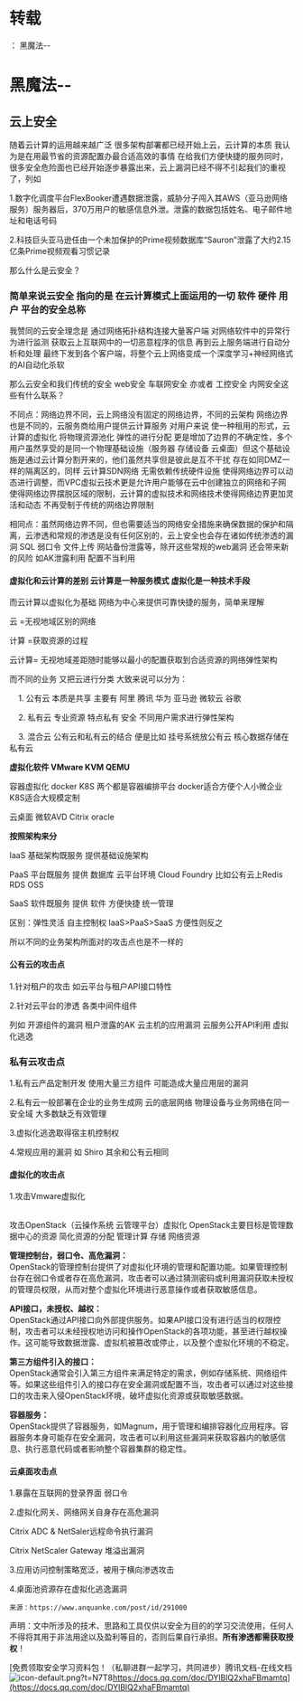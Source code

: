 # 转载
：  黑魔法--

# 黑魔法--

## **云上安全**

随着云计算的运用越来越广泛 很多架构部署都已经开始上云，云计算的本质 我认为是在用最节省的资源配置办最合适高效的事情 在给我们方便快捷的服务同时，很多安全危险面也已经开始逐步暴露出来，云上漏洞已经不得不引起我们的重视了，列如

1.数字化调度平台FlexBooker遭遇数据泄露，威胁分子闯入其AWS（亚马逊网络服务）服务器后，370万用户的敏感信息外泄。泄露的数据包括姓名、电子邮件地址和电话号码

2.科技巨头亚马逊任由一个未加保护的Prime视频数据库“Sauron”泄露了大约2.15亿条Prime视频观看习惯记录

那么什么是云安全？

### **简单来说云安全 指向的是 在云计算模式上面运用的一切 软件 硬件 用户 平台的安全总称**

我赞同的云安全理念是 通过网络拓扑结构连接大量客户端 对网络软件中的异常行为进行监测 获取云上互联网中的一切恶意程序的信息 再到云上服务端进行自动分析和处理 最终下发到各个客户端，将整个云上网络变成一个深度学习+神经网络式的AI自动化杀软

那么云安全和我们传统的安全 web安全 车联网安全 亦或者 工控安全 内网安全这些有什么联系？

不同点：网络边界不同，云上网络没有固定的网络边界，不同的云架构 网络边界也是不同的，云服务商给用户提供云计算服务 对用户来说 使一种租用的形式，云计算的虚拟化 将物理资源池化 弹性的进行分配 更是增加了边界的不确定性，多个用户虽然享受的是同一个物理基础设施（服务器 存储设备 云桌面）但这个基础设施是通过云计算分割开来的，他们虽然共享但是彼此是互不干扰 存在如同DMZ一样的隔离区的，同样 云计算SDN网络 无需依赖传统硬件设施 使得网络边界可以动态进行调整，而VPC虚拟云技术更是允许用户能够在云中创建独立的网络和子网 使得网络边界摆脱区域的限制，云计算的虚拟技术和网络技术使得网络边界更加灵活和动态 不再受制于传统的网络边界限制

相同点：虽然网络边界不同，但也需要适当的网络安全措施来确保数据的保护和隔离，云渗透和常规的渗透是没有任何区别的，云上安全也会存在诸如传统渗透的漏洞 SQL 弱口令 文件上传 网站备份泄露等，除开这些常规的web漏洞 还会带来新的风险 如AK泄露利用 配置不当利用

#### 虚拟化和云计算的差别 云计算是一种服务模式 虚拟化是一种技术手段

而云计算以虚拟化为基础 网络为中心来提供可靠快捷的服务，简单来理解 

云 =无视地域区别的网络 

计算 =获取资源的过程 

云计算= 无视地域差距随时能够以最小的配置获取到合适资源的网络弹性架构

而不同的业务 又把云进行分类 大致来说可以分为：

    1. 公有云 本质是共享 主要有 阿里 腾讯 华为 亚马逊 微软云 谷歌

    2. 私有云 专业资源 特点私有 安全 不同用户需求进行弹性架构

    3. 混合云 公有云和私有云的结合 便是比如 挂号系统放公有云 核心数据存储在私有云

**虚拟化软件 VMware KVM QEMU**

容器虚拟化 docker K8S 两个都是容器编排平台 docker适合方便个人小微企业 K8S适合大规模定制

云桌面 微软AVD Citrix oracle

**按照架构来分**

IaaS 基础架构既服务 提供基础设施架构

PaaS 平台既服务 提供 数据库 云平台环境 Cloud Foundry 比如公有云上Redis RDS OSS

SaaS 软件既服务 提供 软件 方便快捷 统一管理

区别：弹性灵活 自主控制权 IaaS&gt;PaaS&gt;SaaS 方便性则反之

所以不同的业务架构所面对的攻击点也是不一样的

#### **公有云的攻击点**

1.针对租户的攻击 如云平台与租户API接口特性

2.针对云平台的渗透 各类中间件组件

列如 开源组件的漏洞 租户泄露的AK 云主机的应用漏洞 云服务公开API利用 虚拟化逃逸

### **私有云攻击点**

1.私有云产品定制开发 使用大量三方组件 可能造成大量应用层的漏洞

2.私有云一般部署在企业的业务生成网 云的底层网络 物理设备与业务网络在同一安全域 大多数缺乏有效管理

3.虚拟化逃逸取得宿主机控制权

4.常规应用的漏洞 如 Shiro 其余和公有云相同

#### **虚拟化的攻击点**

1.攻击Vmware虚拟化

<br/> 攻击OpenStack（云操作系统 云管理平台）虚拟化 OpenStack主要目标是管理数据中心的资源 简化资源的分配 管理计算 存储 网络资源

**管理控制台，弱口令、高危漏洞：**<br/> OpenStack的管理控制台提供了对虚拟化环境的管理和配置功能。如果管理控制台存在弱口令或者存在高危漏洞，攻击者可以通过猜测密码或利用漏洞获取未授权的管理员权限，从而对整个虚拟化环境进行恶意操作或者获取敏感信息。

**API接口，未授权、越权：**<br/> OpenStack通过API接口向外部提供服务。如果API接口没有进行适当的权限控制，攻击者可以未经授权地访问和操作OpenStack的各项功能，甚至进行越权操作。这可能导致数据泄露、虚拟机被篡改或停止，以及整个虚拟化环境的不稳定。

**第三方组件引入的接口：**<br/> OpenStack通常会引入第三方组件来满足特定的需求，例如存储系统、网络组件等。如果这些组件引入的接口存在安全漏洞或配置不当，攻击者可以通过对这些接口的攻击来入侵OpenStack环境，破坏虚拟化资源或获取敏感数据。

**容器服务：**<br/> OpenStack提供了容器服务，如Magnum，用于管理和编排容器化应用程序。容器服务本身可能存在安全漏洞，攻击者可以利用这些漏洞来获取容器内的敏感信息、执行恶意代码或者影响整个容器集群的稳定性。

#### **云桌面攻击点**

1.暴露在互联网的登录界面 弱口令

2.虚拟化⽹关、⽹络⽹关⾃身存在⾼危漏洞

Citrix ADC &amp; NetSaler远程命令执⾏漏洞

Citrix NetScaler Gateway 堆溢出漏洞

3.应⽤访问控制策略宽泛，被⽤于横向渗透攻击

4.桌⾯池资源存在虚拟化逃逸漏洞

```
来源：https://www.anquanke.com/post/id/291000
```

声明：⽂中所涉及的技术、思路和⼯具仅供以安全为⽬的的学习交流使⽤，任何⼈不得将其⽤于⾮法⽤途以及盈利等⽬的，否则后果⾃⾏承担。**所有渗透都需获取授权**！

[免费领取安全学习资料包！（私聊进群一起学习，共同进步）腾讯文档-在线文档<img alt="icon-default.png?t=N7T8" src="https://csdnimg.cn/release/blog_editor_html/release2.3.6/ckeditor/plugins/CsdnLink/icons/icon-default.png?t=N7T8"/>https://docs.qq.com/doc/DYlBlQ2xhaFBmamtq](https://docs.qq.com/doc/DYlBlQ2xhaFBmamtq)
